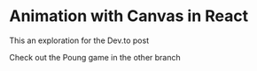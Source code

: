 # Animation with Canvas in React

This an exploration for the Dev.to post

Check out the Poung game in the other branch